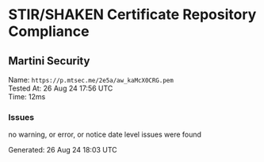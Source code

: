 # STIR/SHAKEN Certificate Repository Compliance

## Martini Security

Name: `https://p.mtsec.me/2e5a/aw_kaMcX0CRG.pem`\
Tested At: 26 Aug 24 17:56 UTC\
Time: 12ms

### Issues

no warning, or error, or notice date level issues were found

Generated: 26 Aug 24 18:03 UTC